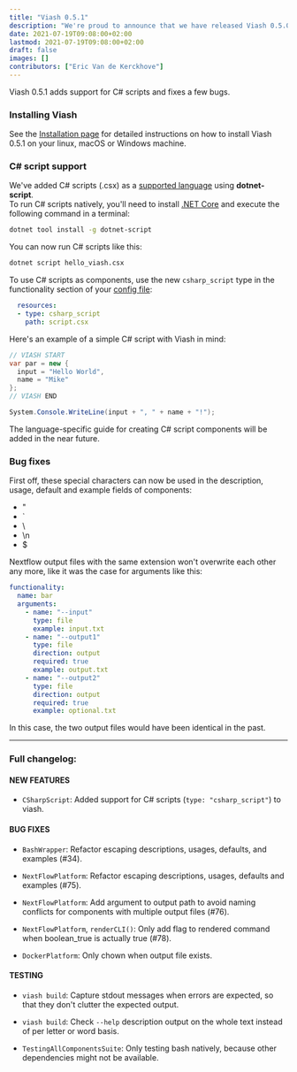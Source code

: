 ```yaml
---
title: "Viash 0.5.1"
description: "We're proud to announce that we have released Viash 0.5.0."
date: 2021-07-19T09:08:00+02:00
lastmod: 2021-07-19T09:08:00+02:00
draft: false
images: []
contributors: ["Eric Van de Kerckhove"]
---
```


Viash 0.5.1 adds support for C# scripts and fixes a few bugs.

### Installing Viash

See the [Installation page](/docs/getting_started/installation/) for detailed instructions on how to install Viash 0.5.1 on your linux, macOS or Windows machine.

### C# script support

We've added C# scripts (.csx) as a [supported language](/docs/creating_components/supported_languages/) using **dotnet-script**.  
To run C# scripts natively, you'll need to install [.NET Core](https://dotnet.microsoft.com/download) and execute the following command in a terminal:

```bash
dotnet tool install -g dotnet-script
```

You can now run C# scripts like this:

```bash
dotnet script hello_viash.csx
```

To use C# scripts as components, use the new `csharp_script` type in the functionality section of your [config file](/docs/reference_config/config/): 

```yaml
  resources:
  - type: csharp_script
    path: script.csx
```

Here's an example of a simple C# script with Viash in mind:

```csharp
// VIASH START
var par = new {
  input = "Hello World",
  name = "Mike"
};
// VIASH END

System.Console.WriteLine(input + ", " + name + "!");
```

The language-specific guide for creating C# script components will be added in the near future.

### Bug fixes

First off, these special characters  can now be used in the description, usage, default and example fields of components:

- "
- \`
- \\
- \n
- $ 

Nextflow output files with the same extension won't overwrite each other any more, like it was the case for arguments like this:

```yaml
functionality:
  name: bar
  arguments:
    - name: "--input"
      type: file
      example: input.txt
    - name: "--output1"
      type: file
      direction: output
      required: true
      example: output.txt
    - name: "--output2"
      type: file
      direction: output
      required: true
      example: optional.txt
```

In this case, the two output files would have been identical in the past.
___

### Full changelog:

#### NEW FEATURES

* `CSharpScript`: Added support for C# scripts (`type: "csharp_script"`) to viash.

#### BUG FIXES

* `BashWrapper`: Refactor escaping descriptions, usages, defaults, and examples (#34).

* `NextFlowPlatform`: Refactor escaping descriptions, usages, defaults and examples (#75).

* `NextFlowPlatform`: Add argument to output path to avoid naming conflicts for components with multiple output files (#76).

* `NextFlowPlatform`, `renderCLI()`: Only add flag to rendered command when boolean_true is actually true (#78).

* `DockerPlatform`: Only chown when output file exists.

#### TESTING

* `viash build`: Capture stdout messages when errors are expected, so that they don't clutter the expected output.

* `viash build`: Check `--help` description output on the whole text instead of per letter or word basis.

* `TestingAllComponentsSuite`: Only testing bash natively, because other dependencies might not be available.